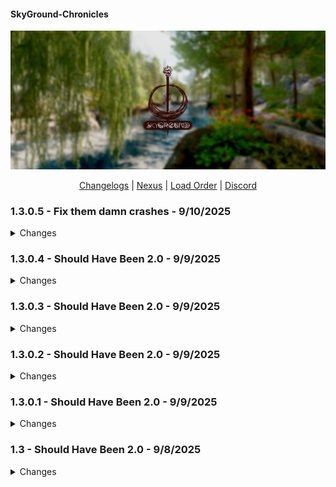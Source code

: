 #### SkyGround-Chronicles

![](https://github.com/ItzIvy05/SkyGround-Chronicles/blob/main/Resources/5.png)

<p align="center">
  <a href="https://github.com/ItzIvy05/SkyGround-Chronicles/blob/main/CHANGELOG.md">Changelogs</a> |
  <a href="https://www.nexusmods.com/skyrimspecialedition/mods/147012">Nexus</a> |
  <a href="https://loadorderlibrary.com/lists/skyground-chronicles-2">Load Order</a> |
  <a href="https://discord.gg/FB62v6whbh">Discord</a>
</p>

### 1.3.0.5 - Fix them damn crashes - 9/10/2025
<Details>
   <summary>Changes</summary>

#### New Additions
~~~
Added Skyrim Souls RE - Updated - (Fixed)
Goam's Elven Ears (With Custom ESP to Fix all Errors)
~~~

#### Updated
~~~
Grand Solitude Patch Collection
Dragonborn Reskin - TrueHUD
Vanaheimr - Farmhouses
~~~

#### Changes
~~~
Removed all Inlined Solitude Patches
~~~

#### Fixes
~~~
Fixed Camping Plus Plus and Photo mode conflict (Thanks Missile)
Redid Navmesh near whiterun inn
Fixed errors in children of north Ivar NR Patch
Fixed Navmesh in Granite Hill Addon
~~~

</Details>

### 1.3.0.4 - Should Have Been 2.0 - 9/9/2025
<Details>
   <summary>Changes</summary>

#### Fixes
~~~
Fixed a broken Navmesh in riverwood
Fixed first Subterfuge perk
Fixed Quaterstaff perk in 2 handed.
~~~

</Details>

### 1.3.0.3 - Should Have Been 2.0 - 9/9/2025
<Details>
   <summary>Changes</summary>

#### Fixes
~~~
Fixed a broken Nav Link near Windhelm bridge
Fixed NR Seam near Windhelm
Balanced/Fixed Gore Amulet
~~~

</Details>

### 1.3.0.2 - Should Have Been 2.0 - 9/9/2025
<Details>
   <summary>Changes</summary>

#### New Additions
~~~
Added a Male Breton Prese
~~~

#### Fixes
~~~
Fixed STB for 21x9 Users
Fixed Outputs being disabled for performance profile
~~~

</Details>

### 1.3.0.1 - Should Have Been 2.0 - 9/9/2025
<Details>
   <summary>Changes</summary>

#### Removed
~~~
Removed Underwater combat its conflicts with Actor Value Generator and cause crashes when NPC get pushed into water.
~~~

#### Updated
~~~
Updated Immersive Diseases - Survival Mode Improved Patch
~~~
</Details>

### 1.3 - Should Have Been 2.0 - 9/8/2025
<Details>
   <summary>Changes</summary>  
    
#### New Additions
~~~
VioLens - A killmove Mod
Headhunter - Bounties Redone (Makes a return)
Loading Menu Overhaul
Nightgate Inn Revived
MCO - First Person Patch
Vanaheimr Mountains - 4K (Main Profile only)
Savior's Hide Replacer 2
LOD Unloading Bug Fix (Adding it back with custom script tweaks)
Contextual Crosshair - Crosshair and Detection Meter Fix
Sonderbains Steady On Stepping Bodyslides
Magicka Surge - A Magicka Spell Mod
Ivy Stendarr Beacon Overhaul
Skyland High Hrothgar - Complex Parallax Textures
Love Is In The Air - Dynamic NPC Marriages
Riften Extension - Southwoods District
AshThorn - WeelBones' Irileth Overhaul
Female Hands Redone
Xelzaz - Custom Fully Voiced Argonian Telvanni Follower
Lulu's Xelzaz - Xelzaz Visual replacer
Requiem - Xelzaz
LoreBox - Item and Spell Tooltips
Requiem Armor Insight
Nilheim - Misc Quest Expansion
Smooth Cancel Attack
Better Reach Trees
Floating Subtitles
Beards by Hvergelmir
Beards by Hvergelmir for High Poly Head 
Beards of Power
Beards of Power - 3D Real beards
Better Reach Trees - Majestic Mountains Complex Material Patch
Skyrim Souls RE - Updated
LDD - Detail Makeup - HPH
Skyrim Cut Content Restoration
Granite Hill - Cut Content Restoration
RoastGorilla439's Patch Collection
RedBag's Falkreath - Granite Hill Addon
Tomato's Riften and Ratway
Drengin's Blue Palace Terrace - Renewed Patches
Blue Palace Terrace Patch Collection
Drengin's Blue Palace Terrace. Renewed version
Grand Solitude - The Walls of High King Erling
Grand Solitude Patch Collection
Grand Solitude - C.O.I.N. Bank Exchange
Drengin's Blue Palace Terrace. Renewed version
Valhalla Bridges (Meshes only)
Windhelm Walkway
Solstheim Fantasy Paper Map for FWMF
Keys Replacer
HSF Male Furniture Idles
DD - Jewelry Replacer by Vergi
Dynamic Activation Key - MCM
Skyfall's Fort Dawnguard Roofs
Biggie Traits - Racial Traits
AMON ENB REBORN for NAT 3 weathers and LUX
Dynamic Activation Key - MCM
Children of the North Wind
Ivarstead Bridge - A Tiny Northern Roads Edit
Relic Hunter- Guildmaster Start (Legacy and ASLAL addon)
Legacy of the Dragonborn - Alternate Perspective Patch for The Curator's Companion
Legacy of the Dragonborn - Alternate Perspective Patch - Relic Hunter
Malignis Animations - Bathing in Skyrim - Renewed
Switch Camera During Dialogue
Player Name Randomizer
Player Name Randomizer - Show in UI
Woodcutting Tweaks - OAR meshes
Camping Plus Plus
Simple Portable Cooking
Watchman's Whiterun Secondary Locations - Patch Collection
~~~

#### Removed
~~~
Dxvk Async ENB Injector 
Don't Stay in The Water (Does not really work with 1170 and kinda cause errors)
Skyland - High Hrothgar - Parallax
Little Witch Taeka Elixi 
Celestine
Contextual Crosshair
Contextual Crosshair - Crosshair and Detection Meter Fix
Happy Little Tree - High Quality Ivy Replacer Addon (I know it looks cool but Performance profile is Performance profile)
SkyParkour v2 - Invisible Markers
Thuldor's Ivarstead and Its patches
Thuldor's Ivarstead - Botox Patch
Ivarstead Well Addon Integrated into Thuldor's Ivarstead with Notice Board
Ivy Ivarstead Well With CotN Roof for Thuldor's Ivarstead
Cancel Attack for MCO-ADXP
High Poly Canticle Tree
TB's Improved Smoke
Less Bright Teeth for Expressive Facegen Morphs
Kala's Eyes- Beast Race Edition Khajiit Argonian
PELTAPALOOZA - Special Edition
Custom Tree models till i figure ot whats happning
~~~

#### Updated
~~~
powerofthree's Tweaks
SkyGround Chronicles - Main Menu Replacer
Domino SMP to 3BA
Alternate Perspective - TrueHUD Compatibility Fix
SSE Engine Fixes (SKSE Plugin)
Hotkey Reminder
Easy Console Commands
KreatE
ENB Extender for Skyrim
Snazzy Location Resources
Snazzy Dawnstar AIO
Snazzy Morthal AIO
COTN Dawnstar Patch Collection (RERUN)
Northern Roads - Collision and Placement Fix - Meshes
OnMagicEffectApply Replacer Effective - Skyrim Extended Cut S-and-S
Psychopatchist Purgatory
Unofficial Skyrim Special Edition Patch - USSEP
Comprehensive Attack Rate Patch - SKSE
Vanaheimr Landscapes - AIO
Comprehensive Attack Rate Patch - SKSE
Camping Modular Expansion
Water for ENB
Sovngarde Portal Requirements (SPR)
Enhanced Rocks and Mountains - Addon
Majestic Landscapes or Vanaheimr AIO
Bounty Hunter - Bounty Perks
Vanaheimr Landscapes - AIO
SkyParkour v3 - Procedural Parkour Framework (SPPF) 
The Gildergreen Grows
Alt-Tab Stuck Key Fix NG
B612 - little asteroid of useful UI components
Biggie Traits
Biggie Traits - Requiem
H.O.A. - Hyperspecific Occlusion Addon
JK's Tel Mithryn Patch Collection
Snazzy Interiors Patch Collection
Modding My Business (M.M.B)
Diverse NPC Movesets
Experience
Particle Patch
Ivy Riverwood Overhaul
Death Idle Fix
Requiem - Improved Spell Learning
Death Drop Overhaul
Natural Waterfalls
New Creature Animation - Dwarven Centurion - OAR
Golden Dwemer Pipework Reworked
TrueHUD - Inventory Injector Patch
Simple Snow Improvements - Skyrim Fixes (BOS)
Simple Snow Improvements - The Great City of Winterhold (BOS)
Dismembering Framework
Next-Gen Decapitations
Core Impact Framework (CIF)
Nature of the Wild Lands - 3D hybrid LODs and regions addon
~~~

#### Fixes
~~~
Flagged all Light Bulb as Portal Strict
Fixed Bounty Hunter Perks
Fixed missing and broken animations for NPC
Fixed some NR seams
Removed some tress clipping to stuff
Fixed broken ImpExtTowershell Mesh
~~~

#### Changes
~~~
Full Knapsacks Loot overhaul now its more interesting
Marked all vanilla NPC as Essential so they wont die.
Fully Patched AI Overhaul manually (Removed Synthesis Patch)
Fully Manually patched high poly head (removed synthesis patch)
Fully Patched Map with LUX - Encounterzone - Water for ENB and Skyrim Bandit Expansion
~~~
</Details>